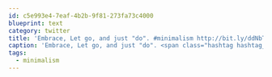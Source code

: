 ```yaml
---
id: c5e993e4-7eaf-4b2b-9f81-273fa73c4000
blueprint: text
category: twitter
title: 'Embrace, Let go, and just "do". #minimalism http://bit.ly/ddNbTK'
caption: 'Embrace, Let go, and just "do". <span class="hashtag hashtag_local">#<a href="http://tweettemp.darylchymko.ca/?tag=minimalism">minimalism</a> http://bit.ly/ddNbTK'
tags:
  - minimalism
---
```

